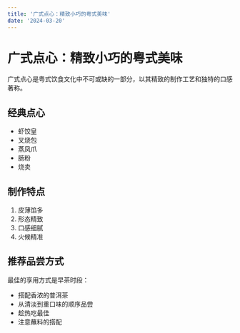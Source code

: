 ```yaml
---
title: '广式点心：精致小巧的粤式美味'
date: '2024-03-20'
---
```


# 广式点心：精致小巧的粤式美味

广式点心是粤式饮食文化中不可或缺的一部分，以其精致的制作工艺和独特的口感著称。

## 经典点心

- 虾饺皇
- 叉烧包
- 蒸凤爪
- 肠粉
- 烧卖

## 制作特点

1. 皮薄馅多
2. 形态精致
3. 口感细腻
4. 火候精准

## 推荐品尝方式

最佳的享用方式是早茶时段：
- 搭配香浓的普洱茶
- 从清淡到重口味的顺序品尝
- 趁热吃最佳
- 注意蘸料的搭配 